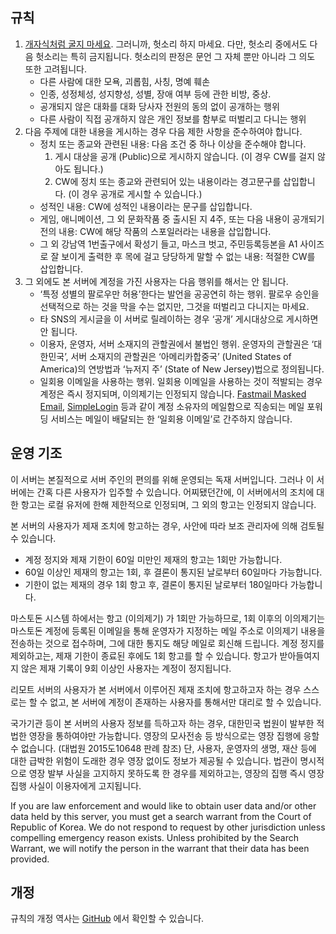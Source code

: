 ## 규칙
1.  [개자식처럼 굴지 마세요](https://asshole.fyi/ko/). 그러니까, 헛소리 하지 마세요. 다만, 헛소리 중에서도 다음 헛소리는 특히 금지됩니다. 헛소리의 판정은 문언 그 자체 뿐만 아니라 그 의도 또한 고려됩니다.
    - 다른 사람에 대한 모욕, 괴롭힘, 사칭, 명예 훼손
    - 인종, 성정체성, 성지향성, 성별, 장애 여부 등에 관한 비방, 중상.
    - 공개되지 않은 대화를 대화 당사자 전원의 동의 없이 공개하는 행위
    - 다른 사람이 직접 공개하지 않은 개인 정보를 함부로 떠벌리고 다니는 행위
2. 다음 주제에 대한 내용을 게시하는 경우 다음 제한 사항을 준수하여야 합니다.
    - 정치 또는 종교와 관련된 내용: 다음 조건 중 하나 이상을 준수해야 합니다.
       1. 게시 대상을 공개 (Public)으로 게시하지 않습니다. (이 경우 CW를 걸지 않아도 됩니다.)
       2. CW에 정치 또는 종교와 관련되어 있는 내용이라는 경고문구를 삽입합니다. (이 경우 공개로 게시할 수 있습니다.)
    - 성적인 내용: CW에 성적인 내용이라는 문구를 삽입합니다.
    - 게임, 애니메이션, 그 외 문화작품 중 출시된 지 4주, 또는 다음 내용이 공개되기 전의 내용: CW에 해당 작품의 스포일러라는 내용을 삽입합니다.
    - 그 외 강남역 1번출구에서 확성기 들고, 마스크 벗고, 주민등록등본을 A1 사이즈로 잘 보이게 출력한 후 목에 걸고 당당하게 말할 수 없는 내용: 적절한 CW를 삽입합니다.
3. 그 외에도 본 서버에 계정을 가진 사용자는 다음 행위를 해서는 안 됩니다.
    - ‘특정 성별의 팔로우만 허용’한다는 발언을 공공연히 하는 행위. 팔로우 승인을 선택적으로 하는 것을 막을 수는 없지만, 그것을 떠벌리고 다니지는 마세요.
    - 타 SNS의 게시글을 이 서버로 릴레이하는 경우 ‘공개’ 게시대상으로 게시하면 안 됩니다.
    - 이용자, 운영자, 서버 소재지의 관할권에서 불법인 행위. 운영자의 관할권은 ‘대한민국’, 서버 소재지의 관할권은 ‘아메리카합중국’ (United States of America)의 연방법과 ‘뉴저지 주’ (State of New Jersey)법으로 정의됩니다.
    - 일회용 이메일을 사용하는 행위. 일회용 이메일을 사용하는 것이 적발되는 경우 계정은 즉시 정지되며, 이의제기는 인정되지 않습니다. [Fastmail Masked Email](https://www.fastmail.help/hc/en-us/articles/4406536368911-Masked-Email), [SimpleLogin](https://simplelogin.co) 등과 같이 계정 소유자의 메일함으로 직송되는 메일 포워딩 서비스는 메일이 배달되는 한 ‘일회용 이메일’로 간주하지 않습니다.

## 운영 기조

이 서버는 본질적으로 서버 주인의 편의를 위해 운영되는 독재 서버입니다. 그러나 이 서버에는 간혹 다른 사용자가 입주할 수 있습니다. 어찌됐던간에, 이 서버에서의 조치에 대한 항고는 로컬 유저에 한해 제한적으로 인정되며, 그 외의 항고는 인정되지 않습니다.

본 서버의 사용자가 제재 조치에 항고하는 경우, 사안에 따라 보조 관리자에 의해 검토될 수 있습니다.

  - 계정 정지와 제재 기한이 60일 미만인 제재의 항고는 1회만 가능합니다.
  - 60일 이상인 제재의 항고는 1회, 후 결론이 통지된 날로부터 60일마다 가능합니다.
  - 기한이 없는 제재의 경우 1회 항고 후, 결론이 통지된 날로부터 180일마다 가능합니다.

마스토돈 시스템 하에서는 항고 (이의제기) 가 1회만 가능하므로, 1회 이후의 이의제기는 마스토돈 계정에 등록된 이메일을 통해 운영자가 지정하는 메일 주소로 이의제기 내용을 전송하는 것으로 접수하며, 그에 대한 통지도 해당 메일로 회신해 드립니다. 계정 정지를 제외하고는, 제재 기한이 종료된 후에도 1회 항고를 할 수 있습니다. 항고가 받아들여지지 않은 제재 기록이 9회 이상인 사용자는 계정이 정지됩니다.

리모트 서버의 사용자가 본 서버에서 이루어진 제재 조치에 항고하고자 하는 경우 스스로는 할 수 없고, 본 서버에 계정이 존재하는 사용자를 통해서만 대리로 할 수 있습니다.

국가기관 등이 본 서버의 사용자 정보를 득하고자 하는 경우, 대한민국 법원이 발부한 적법한 영장을 통하여야만 가능합니다. 영장의 모사전송 등 방식으로는 영장 집행에 응할 수 없습니다. (대법원 2015도10648 판례 참조) 단, 사용자, 운영자의 생명, 재산 등에 대한 급박한 위험이 도래한 경우 영장 없이도 정보가 제공될 수 있습니다. 법관이 명시적으로 영장 발부 사실을 고지하지 못하도록 한 경우를 제외하고는, 영장의 집행 즉시 영장 집행 사실이 이용자에게 고지됩니다.

If you are law enforcement and would like to obtain user data and/or other data held by this server, you must get a search warrant from the Court of Republic of Korea. We do not respond to request by other jurisdiction unless compelling emergency reason exists. Unless prohibited by the Search Warrant, we will notify the person in the warrant that their data has been provided.


## 개정

규칙의 개정 역사는 [GitHub](https://github.com/revi/mstdn/blob/master/rules.md) 에서 확인할 수 있습니다.